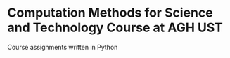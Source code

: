 # Computation Methods for Science and Technology Course at AGH UST
Course assignments written in Python